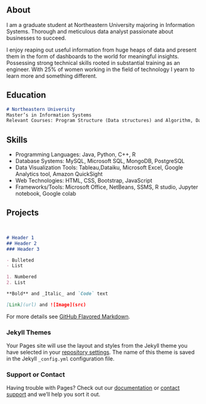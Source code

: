 ## About

I am a graduate student at Northeastern University majoring in Information Systems. Thorough and meticulous data analyst passionate about businesses to succeed.

I enjoy reaping out useful information from huge heaps of data and present them in the form of dashboards to the world for meaningful insights. Possessing strong technical skills rooted in substantial training as an engineer. With 25% of women working in the field of technology I yearn to learn more and something different.

## Education
```markdown
# Northeastern University
Master’s in Information Systems                  
Relevant Courses: Program Structure (Data structures) and Algorithm, Data Management and Database Design, Application Engineering and Development, Data Science Engineering Methods and Tools
```

## Skills

- Programming Languages: Java, Python, C++, R
- Database Systems: MySQL, Microsoft SQL, MongoDB, PostgreSQL
- Data Visualization Tools: Tableau,Dataiku, Microsoft Excel, Google Analytics tool, Amazon QuickSight
- Web Technologies: HTML, CSS, Bootstrap, JavaScript
- Frameworks/Tools: Microsoft Office, NetBeans, SSMS, R studio, Jupyter notebook, Google colab

## Projects
```markdown


# Header 1
## Header 2
### Header 3

- Bulleted
- List

1. Numbered
2. List

**Bold** and _Italic_ and `Code` text

[Link](url) and ![Image](src)
```

For more details see [GitHub Flavored Markdown](https://guides.github.com/features/mastering-markdown/).

### Jekyll Themes

Your Pages site will use the layout and styles from the Jekyll theme you have selected in your [repository settings](https://github.com/mansivagarwal/mansivagarwal.github.io/settings). The name of this theme is saved in the Jekyll `_config.yml` configuration file.

### Support or Contact

Having trouble with Pages? Check out our [documentation](https://docs.github.com/categories/github-pages-basics/) or [contact support](https://github.com/contact) and we’ll help you sort it out.
